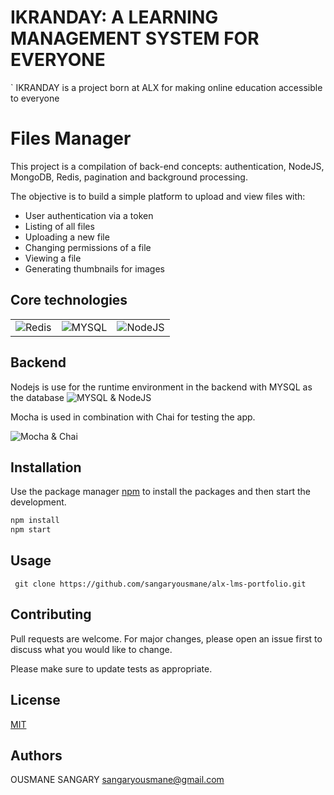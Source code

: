 # IKRANDAY: A LEARNING MANAGEMENT SYSTEM FOR EVERYONE
` IKRANDAY is a project born at ALX for making online education accessible to everyone


# Files Manager

This project is a compilation of back-end concepts: authentication, NodeJS, MongoDB, Redis, pagination and background processing.

The objective is to build a simple platform to upload and view files with:

- User authentication via a token
- Listing of all files
- Uploading a new file
- Changing permissions of a file
- Viewing a file
- Generating thumbnails for images

## Core technologies

|                                                                                                         |                                                                                      |                                                                                              |
| ------------------------------------------------------------------------------------------------------- | ------------------------------------------------------------------------------------ | -------------------------------------------------------------------------------------------- |
| ![Redis](https://shorturl.at/NF7Lj) | ![MYSQL](https://shorturl.at/f3Gb3) | ![NodeJS](https://d2eip9sf3oo6c2.cloudfront.net/tags/images/000/000/256/full/nodejslogo.png) |

## Backend

Nodejs is use for the runtime environment in the backend with MYSQL as the database 
![MYSQL & NodeJS](https://th.bing.com/th/id/OIP.gvRuNUjGJshAk3GsA6tTAQHaEK?rs=1&pid=ImgDetMain)

Mocha is used in combination with Chai for testing the app.

![Mocha & Chai](https://miro.medium.com/max/499/0*WpXBkrfgR2g9dw2T.png)


## Installation

Use the package manager [npm](https://www.npmjs.com/) to install the packages and then start the development.

```bash
npm install 
npm start
```

## Usage

```node
 git clone https://github.com/sangaryousmane/alx-lms-portfolio.git
```

## Contributing

Pull requests are welcome. For major changes, please open an issue first
to discuss what you would like to change.

Please make sure to update tests as appropriate.

## License

[MIT](https://choosealicense.com/licenses/mit/)

## Authors
OUSMANE SANGARY sangaryousmane@gmail.com